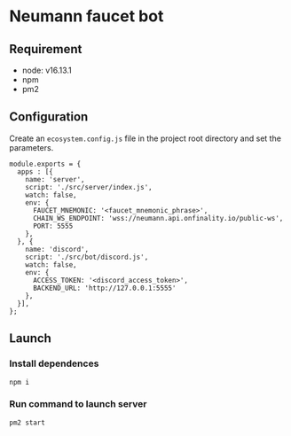 # Neumann faucet bot

## Requirement
- node: v16.13.1
- npm
- pm2

## Configuration
Create an `ecosystem.config.js` file in the project root directory and set the parameters.

```
module.exports = {
  apps : [{
    name: 'server',
    script: './src/server/index.js',
    watch: false,
    env: {
      FAUCET_MNEMONIC: '<faucet_mnemonic_phrase>',
      CHAIN_WS_ENDPOINT: 'wss://neumann.api.onfinality.io/public-ws',
      PORT: 5555
    },
  }, {
    name: 'discord',
    script: './src/bot/discord.js',
    watch: false,
    env: {
      ACCESS_TOKEN: '<discord_access_token>',
      BACKEND_URL: 'http://127.0.0.1:5555'
    },
  }],
};
```

## Launch

### Install dependences
```
npm i
```

### Run command to launch server

```
pm2 start
```



